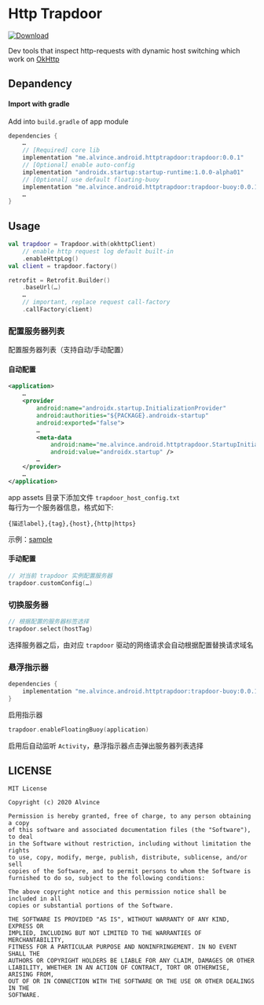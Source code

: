 Http Trapdoor
===

[ ![Download](https://api.bintray.com/packages/alvince-zy/android/http-trapdoor/images/download.svg?version=0.0.1) ](https://bintray.com/alvince-zy/android/http-trapdoor/0.0.1/link)

Dev tools that inspect http-requests with dynamic host switching which work on [OkHttp](https://github.com/square/okhttp)

Depandency
---

#### Import with gradle

Add into `build.gradle` of app module
```groovy
dependencies {
    …
    // [Required] core lib
    implementation "me.alvince.android.httptrapdoor:trapdoor:0.0.1"
    // [Optional] enable auto-config
    implementation "androidx.startup:startup-runtime:1.0.0-alpha01"
    // [Optional] use default floating-buoy
    implementation "me.alvince.android.httptrapdoor:trapdoor-buoy:0.0.1"
    …
}
```

Usage
---

```Kotlin
val trapdoor = Trapdoor.with(okhttpClient)
    // enable http request log default built-in
    .enableHttpLog()
val client = trapdoor.factory()

retrofit = Retrofit.Builder()
    .baseUrl(…)
    …
    // important, replace request call-factory
    .callFactory(client)
```

### 配置服务器列表

配置服务器列表（支持自动/手动配置）

#### 自动配置

```xml
<application>
    …
    <provider
        android:name="androidx.startup.InitializationProvider"
        android:authorities="${PACKAGE}.androidx-startup"
        android:exported="false">
        …
        <meta-data
            android:name="me.alvince.android.httptrapdoor.StartupInitializer"
            android:value="androidx.startup" />
        …
    </provider>
    …
</application>
```
app assets 目录下添加文件 `trapdoor_host_config.txt`  
每行为一个服务器信息，格式如下:  
```plain
{描述label},{tag},{host},{http|https}
```
示例：[sample](sample/src/main/assets/trapdoor_host_config.txt)

#### 手动配置

```Kotlin
// 对当前 trapdoor 实例配置服务器
trapdoor.customConfig(…)
```

### 切换服务器

```Kotlin
// 根据配置的服务器标签选择
trapdoor.select(hostTag)
```
选择服务器之后，由对应 `trapdoor` 驱动的网络请求会自动根据配置替换请求域名

### 悬浮指示器

```groovy
dependencies {
    implementation "me.alvince.android.httptrapdoor:trapdoor-buoy:0.0.1"
}
```

启用指示器
```Kotlin
trapdoor.enableFloatingBuoy(application)
```

启用后自动监听 `Activity`，悬浮指示器点击弹出服务器列表选择

LICENSE
---
```
MIT License

Copyright (c) 2020 Alvince

Permission is hereby granted, free of charge, to any person obtaining a copy
of this software and associated documentation files (the "Software"), to deal
in the Software without restriction, including without limitation the rights
to use, copy, modify, merge, publish, distribute, sublicense, and/or sell
copies of the Software, and to permit persons to whom the Software is
furnished to do so, subject to the following conditions:

The above copyright notice and this permission notice shall be included in all
copies or substantial portions of the Software.

THE SOFTWARE IS PROVIDED "AS IS", WITHOUT WARRANTY OF ANY KIND, EXPRESS OR
IMPLIED, INCLUDING BUT NOT LIMITED TO THE WARRANTIES OF MERCHANTABILITY,
FITNESS FOR A PARTICULAR PURPOSE AND NONINFRINGEMENT. IN NO EVENT SHALL THE
AUTHORS OR COPYRIGHT HOLDERS BE LIABLE FOR ANY CLAIM, DAMAGES OR OTHER
LIABILITY, WHETHER IN AN ACTION OF CONTRACT, TORT OR OTHERWISE, ARISING FROM,
OUT OF OR IN CONNECTION WITH THE SOFTWARE OR THE USE OR OTHER DEALINGS IN THE
SOFTWARE.
```
